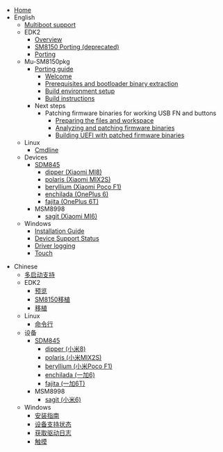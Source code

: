- [Home](/README.md)
- English
  - [Multiboot support](en/multiboot.md)
  - EDK2
    - [Overview](en/edk2/Overview.md)
    - [SM8150 Porting (deprecated)](en/edk2/sm8150-port.md)
    - [Porting](en/edk2/port.md)
  - Mu-SM8150pkg
    - [Porting guide](en/sm8150pkg/tutorial/README)
      - [Welcome](en/sm8150pkg/tutorial/README)
      - [Prerequisites and bootloader binary extraction](en/sm8150pkg/tutorial/1_Prerequisites_Bootloader_binary_extraction.md)
      - [Build environment setup](en/sm8150pkg/tutorial/2_Build_environment_setup.md)
      - [Build instructions](en/sm8150pkg/tutorial/3_Build_instructions.md)
    - Next steps
      - Patching firmware binaries for working USB FN and buttons
        - [Preparing the files and workspace](en/sm8150pkg/tutorial/4_Preparing_files_workspace.md)
        - [Analyzing and patching firmware binaries](en/sm8150pkg/tutorial/5_Analyzing_patching_firmware_binaries.md)
        - [Building UEFI with patched firmware binaries](en/sm8150pkg/tutorial/6_Building_with_patched_firmware_binaries.md)
  - Linux
    - [Cmdline](en/linux/cmdline.md)
  - Devices
    - [SDM845](en/devices/sdm845/status.md)
      - [dipper (Xiaomi MI8)](en/devices/sdm845/dipper/status.md)
      - [polaris (Xiaomi MIX2S)](en/devices/sdm845/polaris/status.md)
      - [beryllium (Xiaomi Poco F1)](en/devices/sdm845/beryllium/status.md)
      - [enchilada (OnePlus 6)](en/devices/sdm845/enchilada/status.md)
      - [fajita (OnePlus 6T)](en/devices/sdm845/fajita/status.md)
    - MSM8998
      - [sagit (Xiaomi MI6)](en/devices/msm8998/sagit/status.md)
  - Windows
    - [Installation Guide](en/windows/Installation-guide.md)
    - [Device Support Status](en/windows/state-frame.html)
    - [Driver logging](en/windows/logging.md)
    - [Touch](en/windows/touch.md)
* Chinese
  - [多启动支持](zh/multiboot.md)
  - EDK2
    - [预览](zh/edk2/Overview.md)
    - [SM8150移植](zh/edk2/sm8150-port.md)
    - [移植](zh/edk2/port.md)
  - Linux
    - [命令行](zh/linux/cmdline.md)
  - 设备
    - [SDM845](zh/devices/sdm845/status.md)
      - [dipper (小米8)](zh/devices/sdm845/dipper/status.md)
      - [polaris (小米MIX2S)](zh/devices/sdm845/polaris/status.md)
      - [beryllium (小米Poco F1)](zh/devices/sdm845/beryllium/status.md)
      - [enchilada (一加6)](zh/devices/sdm845/enchilada/status.md)
      - [fajita (一加6T)](zh/devices/sdm845/fajita/status.md)
    - MSM8998
      - [sagit (小米6)](zh/devices/msm8998/sagit/status.md)
  - Windows
    - [安装指南](zh/windows/installation-guide.md)
    - [设备支持状态](zh/windows/state-frame.html)
    - [获取驱动日志](zh/windows/logging.md)
    - [触摸](zh/windows/touch.md)
